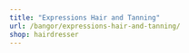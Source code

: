 ```yaml
---
title: "Expressions Hair and Tanning"
url: /bangor/expressions-hair-and-tanning/
shop: hairdresser
---
```

